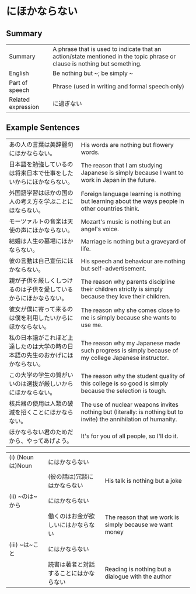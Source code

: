 # にほかならない

## Summary

<table><tr>   <td>Summary</td>   <td>A phrase that is used to indicate that an action/state mentioned in the topic phrase or clause is nothing but something.</td></tr><tr>   <td>English</td>   <td>Be nothing but ~; be simply ~</td></tr><tr>   <td>Part of speech</td>   <td>Phrase (used in writing and formal speech only)</td></tr><tr>   <td>Related expression</td>   <td>に過ぎない</td></tr></table>

## Example Sentences

<table><tr>   <td>あの人の言葉は美辞麗句にほかならない。</td>   <td>His words are nothing but flowery words.</td></tr><tr>   <td>日本語を勉強しているのは将来日本で仕事をしたいからにほかならない。</td>   <td>The reason that I am studying Japanese is simply because I want to work in Japan in the future.</td></tr><tr>   <td>外国語学習はほかの国の人の考え方を学ぶことにほならない。</td>   <td>Foreign language learning is nothing but learning about the ways people in other countries think.</td></tr><tr>   <td>モーツァルトの音楽は天使の声にほかならない。</td>   <td>Mozart's music is nothing but an angel's voice.</td></tr><tr>   <td>結婚は人生の墓場にほかならない。</td>   <td>Marriage is nothing but a graveyard of life.</td></tr><tr>   <td>彼の言動は自己宣伝にほかならない。</td>   <td>His speech and behaviour are nothing but self-advertisement.</td></tr><tr>   <td>親が子供を厳しくしつけるのは子供を愛しているからにほかならない。</td>   <td>The reason why parents discipline their children strictly is simply because they love their children.</td></tr><tr>   <td>彼女が僕に寄って来るのは僕を利用したいからにほかならない。</td>   <td>The reason why she comes close to me is simply because she wants to use me.</td></tr><tr>   <td>私の日本語がこれほど上達したのは大学の時の日本語の先生のおかげにほかならない。</td>   <td>The reason why my Japanese made such progress is simply because of my college Japanese instructor.</td></tr><tr>   <td>この大学の学生の質がいいのは選抜が厳しいからにほかならない。</td>   <td>The reason why the student quality of this college is so good is simply because the selection is tough.</td></tr><tr>   <td>核兵器の使用は人類の破滅を招くことにほかならない。</td>   <td>The use of nuclear weapons invites nothing but (literally: is nothing but to invite) the annihilation of humanity.</td></tr><tr>   <td>ほかならない君のためだから、やってあげよう。</td>   <td>It's for you of all people, so I'll do it.</td></tr></table>

<table class="table"><tbody><tr class="tr head"><td class="td"><span class="numbers">(i)</span> <span class="bold">(Nounは)Noun</span></td><td class="td"><span class="concept">にはかならない</span></td><td class="td"></td></tr><tr class="tr"><td class="td"></td><td class="td"><span>(彼の話は)冗談</span><span class="concept">にはかならない</span></td><td class="td"><span>His talk is nothing but a joke</span></td></tr><tr class="tr head"><td class="td"><span class="numbers">(ii)</span> <span class="bold">~のは~から</span></td><td class="td"><span class="concept">にはかならない</span></td><td class="td"></td></tr><tr class="tr"><td class="td"></td><td class="td"><span>働くのはお金が欲しい</span><span class="concept">にはかならない</span></td><td class="td"><span>The reason that we work is simply because we want money</span></td></tr><tr class="tr head"><td class="td"><span class="numbers">(iii)</span> <span class="bold">~は~こと</span></td><td class="td"><span class="concept">にはかならない</span></td><td class="td"></td></tr><tr class="tr"><td class="td"></td><td class="td"><span>読書は著者と対話すること</span><span class="concept">にはかならない</span></td><td class="td"><span>Reading is nothing but a dialogue with the author</span></td></tr></tbody></table>

